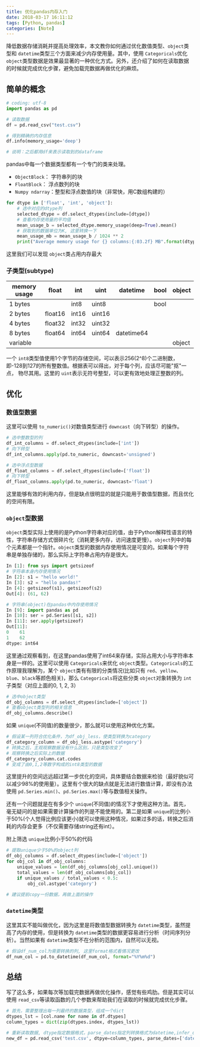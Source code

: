 ```yaml
---
title: 优化pandas内存入门
date: 2018-03-17 16:11:12
tags: [Python, pandas]
categories: [Note]
---
```

降低数据存储消耗并提高处理效率，本文教你如何通过优化数值类型、`object`类型和 `datetime`类型三个方面来减少内存使用量。其中，使用 `Categoricals`优化 `object`类型数据是效果最显著的一种优化方式。另外，还介绍了如何在读取数据的时候就完成优化步骤，避免加载完数据再做优化的麻烦。

<!-- more -->

## 简单的概念

```python
# coding: utf-8
import pandas as pd

# 读取数据
df = pd.read_csv("test.csv")

# 得到精确的内存信息
df.info(memory_usage='deep')

# 说明：之后都用df来表示读取到的dataframe
```

pandas中每一个数据类型都有一个专门的类来处理。

- `ObjectBlock`： 字符串列的块
- `FloatBlock`： 浮点数列的块
- `Numpy ndarray`：整型和浮点数值的块（非常快，用C数组构建的）

```python
for dtype in ['float', 'int', 'object']:
    # 选中对应的dtype列
    selected_dtype = df.select_dtypes(include=[dtype])
    # 查看内存使用量的平均值
    mean_usage_b = selected_dtype.memory_usage(deep=True).mean()
    # 获取到的数据单位为K, 这里转换一下
    mean_usage_mb = mean_usage_b / 1024 ** 2
    print("Average memory usage for {} columns:{:03.2f} MB".format(dtype, mean_usage_mb))
```

这里我们可以发现 `object`类占用内存最大

### 子类型(subtype)

| memory usage | float   | int   | uint   | datetime   | bool | object |
| ------------ | ------- | ----- | ------ | ---------- | ---- | ------ |
| 1 bytes      |         | int8  | uint8  |            | bool |        |
| 2 bytes      | float16 | int16 | uint16 |            |      |        |
| 4 bytes      | float32 | int32 | uint32 |            |      |        |
| 8 bytes      | float64 | int64 | uint64 | datetime64 |      |        |
| variable     |         |       |        |            |      | object |

一个 `int8`类型值使用1个字节的存储空间，可以表示256(2^8)个二进制数，即-128到127的所有整数值。根据表可以得出，对于每个列，应该尽可能"抠"一点， 物尽其用。这里的 `uint`表示无符号整型，可以更有效地处理正整数的列。

## 优化

### 数值型数据

这里可以使用 `to_numeric()`对数值类型进行 `downcast`（向下转型）的操作。

```python
# 选中整数型的列
df_int_columns = df.select_dtypes(include=['int'])
# 向下转型
df_int_columns.apply(pd.to_numeric, downcast='unsigned')

# 选中浮点型数据
df_float_columns = df.select_dtypes(include=['float'])
# 向下转型
df_float_columns.apply(pd.to_numeric, downcast='float')
```

这里能够有效的利用内存，但是缺点很明显的就是只能用于数值型数据，而且优化的空间有限。

### `object`型数据

`object`类型实际上使用的是Python字符串对应的值，由于Python解释性语言的特性，字符串存储方式很碎片化（消耗更多内存，访问速度更慢）。`object`列中的每个元素都是一个指针。`object`类型的数据内存使用情况是可变的。如果每个字符串是单独存储的，那么实际上字符串占用内存是很大。

```python
In [1]: from sys import getsizeof
# 字符串本身内存使用情况
In [2]: s1 = "hello world!"
In [3]: s2 = "hello pandas!"
In [4]: getsizeof(s1), getsizeof(s2)
Out[4]: (61, 62)

# 字符串(object)在pandas中内存使用情况
In [9]: import pandas as pd
In [10]: ser = pd.Series([s1, s2])
In [11]: ser.apply(getsizeof)
Out[11]:
0    61
1    62
dtype: int64
```

这里通过观察看到，在这里pandas使用了int64来存储，实际占用大小与字符串本身是一样的。这里可以使用 `Categoricals`来优化 `object`类型。`Categoricals`的工作原理我理解为，某个 `object`类有有限的分类情况(比如只有 `red`、`yellow`、`blue`、`black`等颜色相关)，那么 `Categoricals`将这些分类 `object`对象转换为 `int`子类型（对应上面的0, 1, 2, 3）

```python
# 选中object类型
df_obj_columns = df.select_dtypes(include=['object'])
# 查看object类型列的相关信息
df_obj_columns.describe()
```

如果 `unique`(不同值)的数量很少，那么就可以使用这种优化方案。

```python
# 假设某一列符合优化条件，为df_obj_less，使类型转换为category
df_category_column = df_obj_less.astype('category')
# 转换之后，主观观察数据没有什么区别，只是类型改变了
# 观察转换之后实际上的数据
df_category_column.cat.codes
# 变成了由0,1,2等数字构成的int8类型的数据
```

这里提升的空间远远超过第一步优化的空间，具体要结合数据来检验（最好貌似可以减少98%的使用量）。这里有个很大的缺点就是无法进行数值计算，即没有办法使用 `pd.Series.min()`、`pd.Series.max()`等与数值相关操作。

还有一个问题就是在有多少个 `unique`(不同值)的情况下才使用这种方法。首先，毫无疑问的是如果需要计算操作的列是不能使用的。第二是如果 `unique`的比例小于50%(个人觉得比例应该更小)就可以使用这种情况，如果过多的话，转换之后消耗的内存会更多（不仅需要存储string还有int）。

附上筛选 `unique`比例小于50%的代码

```python
# 提取unique少于50%的object列
df_obj_columns = df.select_dtypes(include=['object'])
for obj_col in df_obj_columns:
    unique_values = len(df_obj_columns[obj_col].unique())
    total_values = len(df_obj_columns[obj_col])
    if unique_values / total_values < 0.5:
        obj_col.astype('category')

# 建议提前copy一份数据，再做上面的操作
```

### `datetime`类型

这里其实不能叫做优化，因为这里是将数值型数据转换为 `datetime`类型，虽然提高了内存的使用，但是转换为 `datetime`类型的数据更容易进行分析（时间序列分析）。当然如果有 `datetime`类型不在分析的范围内，自然可以无视。

```python
# 假设df_num_col为需要转换的列, 这里format格式看情况更改
df_num_col = pd.to_datetime(df_num_col, format="%Y%m%d")
```

## 总结

写了这么多，如果每次等加载完数据再做优化操作，感觉有些鸡肋。但是其实可以使用 `read_csv`等读取函数的几个参数来帮助我们在读取的时候就完成优化步骤。

```python
# 首先，需要整理出每一列最终的数据类型，组成一个dict
dtypes_lst = [col.name for name in df.dtypes]
column_types = dict(zip(dtypes.index, dtypes_lst))

# 重新读取数据, dtype指定数据格式，parse_dates指定列转换格式为datetime,infer_datetime_format尝试解析字符串形式的datatime格式（在一些情况下可以加快解析速度5-10倍）
new_df = pd.read_csv('test.csv', dtpye=column_types, parse_dates=['date'], infer_datetime_format=True)
```
